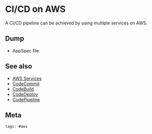 # CI/CD on AWS

A CI/CD pipeline can be achieved by using multiple services on AWS.

## Dump

- AppSpec file

## See also

- [AWS Services](../391)
- [CodeCommit](../401)
- [CodeBuild](../402)
- [CodeDeploy](../403)
- [CodePipeline](../404)

## Meta

    tags: #aws